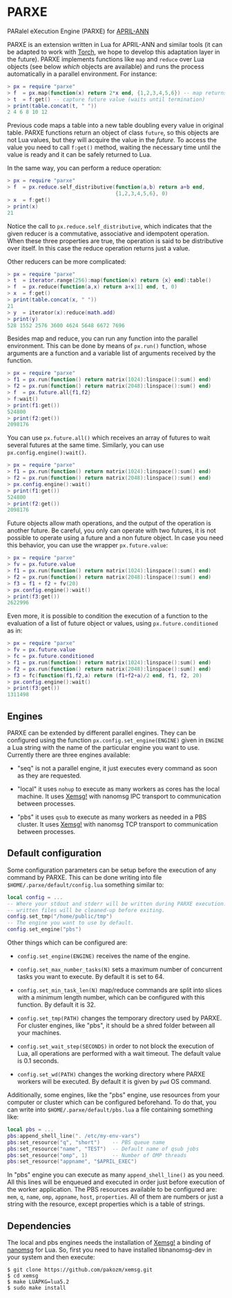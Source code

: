 # PARXE

PARalel eXecution Engine (PARXE) for [APRIL-ANN](https://github.com/pakozm/april-ann)

PARXE is an extension written in Lua for APRIL-ANN and similar tools (it can be
adapted to work with [Torch](http://torch.ch/), we hope to develop this
adaptation layer in the future). PARXE implements functions like `map` and
`reduce` over Lua objects (see below *which* objects are available) and runs the
process automatically in a parallel environment. For instance:

```Lua
> px = require "parxe"
> f  = px.map(function(x) return 2*x end, {1,2,3,4,5,6}) -- map returns future
> t  = f:get() -- capture future value (waits until termination)
> print(table.concat(t, " "))
2 4 6 8 10 12
```

Previous code maps a table into a new table doubling every value in original
table. PARXE functions return an object of class `future`, so this objects
are not Lua values, but they will acquire the value in the *future*. To access
the value you need to call `f:get()` method, waiting the necessary time until
the value is ready and it can be safely returned to Lua.

In the same way, you can perform a reduce operation:

```Lua
> px = require "parxe"
> f  = px.reduce.self_distributive(function(a,b) return a+b end,
                                   {1,2,3,4,5,6}, 0)
> x  = f:get()
> print(x)
21
```

Notice the call to `px.reduce.self_distributive`, which indicates that the given
reducer is a commutative, associative and idempotent operation. When these three
properties are true, the operation is said to be distributive over itself. In
this case the reduce operation returns just a value.

Other reducers can be more complicated:

```Lua
> px = require "parxe"
> t  = iterator.range(256):map(function(x) return {x} end):table()
> f  = px.reduce(function(a,x) return a+x[1] end, t, 0)
> x  = f:get()
> print(table.concat(x, " "))
21
> y  = iterator(x):reduce(math.add)
> print(y)
528 1552 2576 3600 4624 5648 6672 7696
```

Besides map and reduce, you can run any function into the parallel environment.
This can be done by means of `px.run()` function, whose arguments are a
function and a variable list of arguments received by the function.

```Lua
> px = require "parxe"
> f1 = px.run(function() return matrix(1024):linspace():sum() end)
> f2 = px.run(function() return matrix(2048):linspace():sum() end)
> f  = px.future.all{f1,f2}
> f:wait()
> print(f1:get())
524800
> print(f2:get())
2098176
```

You can use `px.future.all()` which receives an array of futures to wait several
futures at the same time. Similarly, you can use `px.config.engine():wait()`.

```Lua
> px = require "parxe"
> f1 = px.run(function() return matrix(1024):linspace():sum() end)
> f2 = px.run(function() return matrix(2048):linspace():sum() end)
> px.config.engine():wait()
> print(f1:get())
524800
> print(f2:get())
2098176
```

Future objects allow math operations, and the output of the operation is another
future. Be careful, you only can operate with two futures, it is not possible to
operate using a future and a non future object. In case you need this behavior,
you can use the wrapper `px.future.value`:

```Lua
> px = require "parxe"
> fv = px.future.value
> f1 = px.run(function() return matrix(1024):linspace():sum() end)
> f2 = px.run(function() return matrix(2048):linspace():sum() end)
> f3 = f1 + f2 + fv(20)
> px.config.engine():wait()
> print(f3:get())
2622996
```

Even more, it is possible to condition the execution of a function to the
evaluation of a list of future object or values, using `px.future.conditioned`
as in:

```Lua
> px = require "parxe"
> fv = px.future.value
> fc = px.future.conditioned
> f1 = px.run(function() return matrix(1024):linspace():sum() end)
> f2 = px.run(function() return matrix(2048):linspace():sum() end)
> f3 = fc(function(f1,f2,a) return (f1+f2+a)/2 end, f1, f2, 20)
> px.config.engine():wait()
> print(f3:get())
1311498
```

## Engines

PARXE can be extended by different parallel engines. They can be configured
using the function `px.config.set_engine(ENGINE)` given in `ENGINE` a Lua string
with the name of the particular engine you want to use. Currently there are
three engines available:

- "seq" is not a parallel engine, it just executes every command as soon as they
  are requested.

- "local" it uses `nohup` to execute as many workers as cores has the local
  machine. It uses [Xemsg!](https://github.com/pakozm/xemsg) with nanomsg IPC
  transport to communication between processes.

- "pbs" it uses `qsub` to execute as many workers as needed in a PBS cluster. It
  uses [Xemsg!](https://github.com/pakozm/xemsg) with nanomsg TCP transport to
  communication between processes.

## Default configuration

Some configuration parameters can be setup before the execution of any command
by PARXE. This can be done writing into file `$HOME/.parxe/default/config.lua`
something similar to:

```Lua
local config = ...
-- Where your stdout and stderr will be written during PARXE execution. All
-- written files will be cleaned-up before exiting.
config.set_tmp("/home/public/tmp")
-- The engine you want to use by default.
config.set_engine("pbs")
```

Other things which can be configured are:

- `config.set_engine(ENGINE)` receives the name of the engine.

- `config.set_max_number_tasks(N)` sets a maximum number of concurrent tasks
  you want to execute. By default it is set to 64.

- `config.set_min_task_len(N)` map/reduce commands are split into slices with a
  minimum length number, which can be configured with this function. By default
  it is 32.

- `config.set_tmp(PATH)` changes the temporary directory used by PARXE. For
  cluster engines, like "pbs", it should be a shred folder between all your
  machines.

- `config.set_wait_step(SECONDS)` in order to not block the execution of Lua,
  all operations are performed with a wait timeout. The default value is
  0.1 seconds.

- `config.set_wd(PATH)` changes the working directory where PARXE workers will
  be executed. By default it is given by `pwd` OS  command.

Additionally, some engines, like the "pbs" engine, use resources from your
computer or cluster which can be configured beforehand. To do that, you can
write into `$HOME/.parxe/default/pbs.lua` a file containing something like:

```Lua
local pbs = ...
pbs:append_shell_line(". /etc/my-env-vars")
pbs:set_resource("q", "short")    -- PBS queue name
pbs:set_resource("name", "TEST")  -- Default name of qsub jobs
pbs:set_resource("omp", 1)        -- Number of OMP threads
pbs:set_resource("appname", "$APRIL_EXEC")
```

In "pbs" engine you can execute as many `append_shell_line()` as you need.
All this lines will be enqueued and executed in order just before execution
of the worker application. The PBS resources available to be configured are:
`mem`, `q`, `name`, `omp`, `appname`, `host`, `properties`. All of them are
numbers or just a string with the resource, except properties which is a table
of strings.

## Dependencies

The local and pbs engines needs the installation of
[Xemsg!](https://github.com/pakozm/xemsg) a binding of
[nanomsg](http://nanomsg.org/) for Lua. So, first you need to have installed
libnanomsg-dev in your system and then execute:

```
$ git clone https://github.com/pakozm/xemsg.git
$ cd xemsg
$ make LUAPKG=lua5.2
$ sudo make install
```
